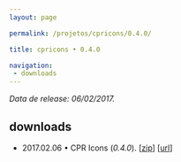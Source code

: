 ```yaml
---
layout: page

permalink: /projetos/cpricons/0.4.0/

title: cpricons • 0.4.0

navigation:
 - downloads
---
```


*Data de release: 06/02/2017.*  

## downloads

- <i class="far fa-calendar-alt"></i> 2017.02.06 • CPR Icons (*0.4.0*). <i class="fas fa-download"></i> [[zip](/assets/downloads/projects/cpricons/0ec2c828763b52bc3f29c616355dedfb.zip)] [[url](https://edcaraujo.com/live/cpricons/?v=0.4.0)]
